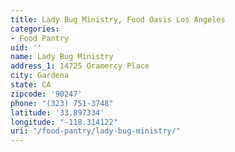 ```yaml
---
title: Lady Bug Ministry, Food Oasis Los Angeles
categories:
- Food Pantry
uid: ''
name: Lady Bug Ministry
address_1: 14725 Gramercy Place
city: Gardena
state: CA
zipcode: '90247'
phone: "(323) 751-3748"
latitude: '33.897334'
longitude: "-118.314122"
uri: "/food-pantry/lady-bug-ministry/"
---
```


